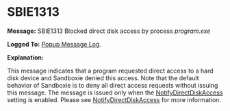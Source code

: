 # SBIE1313

**Message:** SBIE1313 Blocked direct disk access by process _program.exe_

**Logged To:** [Popup Message Log](PopupMessageLog.md).

**Explanation:**

This message indicates that a program requested direct access to a hard disk device and Sandboxie denied this access. Note that the default behavior of Sandboxie is to deny all direct access requests without issuing this message. The message is issued only when the [NotifyDirectDiskAccess](NotifyDirectDiskAccess.md) setting is enabled. Please see [NotifyDirectDiskAccess](NotifyDirectDiskAccess.md) for more information.
